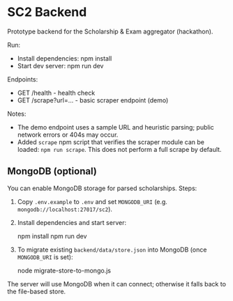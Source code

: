 # SC2 Backend

Prototype backend for the Scholarship & Exam aggregator (hackathon).

Run:

- Install dependencies: npm install
- Start dev server: npm run dev

Endpoints:
- GET /health - health check
- GET /scrape?url=... - basic scraper endpoint (demo)

Notes:
- The demo endpoint uses a sample URL and heuristic parsing; public network errors or 404s may occur.
- Added `scrape` npm script that verifies the scraper module can be loaded: `npm run scrape`.
	This does not perform a full scrape by default.

MongoDB (optional)
-------------------
You can enable MongoDB storage for parsed scholarships. Steps:

1. Copy `.env.example` to `.env` and set `MONGODB_URI` (e.g. `mongodb://localhost:27017/sc2`).

2. Install dependencies and start server:

	npm install
	npm run dev

3. To migrate existing `backend/data/store.json` into MongoDB (once `MONGODB_URI` is set):

	node migrate-store-to-mongo.js

The server will use MongoDB when it can connect; otherwise it falls back to the file-based store.
